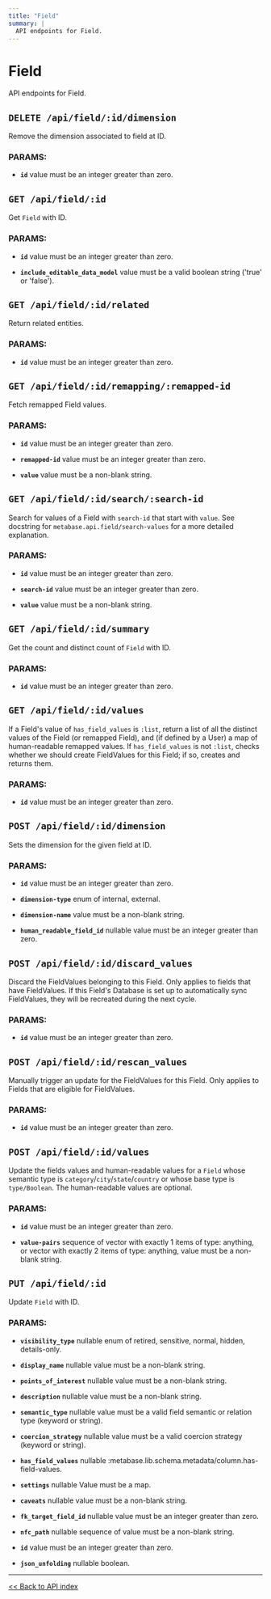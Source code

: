```yaml
---
title: "Field"
summary: |
  API endpoints for Field.
---
```


# Field

API endpoints for Field.

## `DELETE /api/field/:id/dimension`

Remove the dimension associated to field at ID.

### PARAMS:

-  **`id`** value must be an integer greater than zero.

## `GET /api/field/:id`

Get `Field` with ID.

### PARAMS:

-  **`id`** value must be an integer greater than zero.

-  **`include_editable_data_model`** value must be a valid boolean string ('true' or 'false').

## `GET /api/field/:id/related`

Return related entities.

### PARAMS:

-  **`id`** value must be an integer greater than zero.

## `GET /api/field/:id/remapping/:remapped-id`

Fetch remapped Field values.

### PARAMS:

-  **`id`** value must be an integer greater than zero.

-  **`remapped-id`** value must be an integer greater than zero.

-  **`value`** value must be a non-blank string.

## `GET /api/field/:id/search/:search-id`

Search for values of a Field with `search-id` that start with `value`. See docstring for
  `metabase.api.field/search-values` for a more detailed explanation.

### PARAMS:

-  **`id`** value must be an integer greater than zero.

-  **`search-id`** value must be an integer greater than zero.

-  **`value`** value must be a non-blank string.

## `GET /api/field/:id/summary`

Get the count and distinct count of `Field` with ID.

### PARAMS:

-  **`id`** value must be an integer greater than zero.

## `GET /api/field/:id/values`

If a Field's value of `has_field_values` is `:list`, return a list of all the distinct values of the Field (or
  remapped Field), and (if defined by a User) a map of human-readable remapped values. If `has_field_values` is not
  `:list`, checks whether we should create FieldValues for this Field; if so, creates and returns them.

### PARAMS:

-  **`id`** value must be an integer greater than zero.

## `POST /api/field/:id/dimension`

Sets the dimension for the given field at ID.

### PARAMS:

-  **`id`** value must be an integer greater than zero.

-  **`dimension-type`** enum of internal, external.

-  **`dimension-name`** value must be a non-blank string.

-  **`human_readable_field_id`** nullable value must be an integer greater than zero.

## `POST /api/field/:id/discard_values`

Discard the FieldValues belonging to this Field. Only applies to fields that have FieldValues. If this Field's
   Database is set up to automatically sync FieldValues, they will be recreated during the next cycle.

### PARAMS:

-  **`id`** value must be an integer greater than zero.

## `POST /api/field/:id/rescan_values`

Manually trigger an update for the FieldValues for this Field. Only applies to Fields that are eligible for
   FieldValues.

### PARAMS:

-  **`id`** value must be an integer greater than zero.

## `POST /api/field/:id/values`

Update the fields values and human-readable values for a `Field` whose semantic type is
  `category`/`city`/`state`/`country` or whose base type is `type/Boolean`. The human-readable values are optional.

### PARAMS:

-  **`id`** value must be an integer greater than zero.

-  **`value-pairs`** sequence of vector with exactly 1 items of type: anything, or vector with exactly 2 items of type: anything, value must be a non-blank string.

## `PUT /api/field/:id`

Update `Field` with ID.

### PARAMS:

-  **`visibility_type`** nullable enum of retired, sensitive, normal, hidden, details-only.

-  **`display_name`** nullable value must be a non-blank string.

-  **`points_of_interest`** nullable value must be a non-blank string.

-  **`description`** nullable value must be a non-blank string.

-  **`semantic_type`** nullable value must be a valid field semantic or relation type (keyword or string).

-  **`coercion_strategy`** nullable value must be a valid coercion strategy (keyword or string).

-  **`has_field_values`** nullable :metabase.lib.schema.metadata/column.has-field-values.

-  **`settings`** nullable Value must be a map.

-  **`caveats`** nullable value must be a non-blank string.

-  **`fk_target_field_id`** nullable value must be an integer greater than zero.

-  **`nfc_path`** nullable sequence of value must be a non-blank string.

-  **`id`** value must be an integer greater than zero.

-  **`json_unfolding`** nullable boolean.

---

[<< Back to API index](../api-documentation.md)